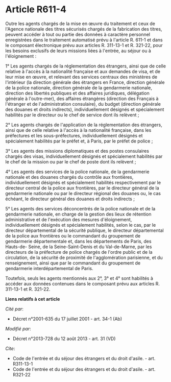 # Article R611-4

Outre les agents chargés de la mise en œuvre du traitement et ceux de l'Agence nationale des titres sécurisés chargés de la
fabrication des titres, peuvent accéder à tout ou partie des données à caractère personnel enregistrées dans le traitement
automatisé prévu à l'article R. 611-1 et dans le composant électronique prévu aux articles R. 311-13-1 et R. 321-22, pour les
besoins exclusifs de leurs missions liées à l'entrée, au séjour ou à l'éloignement : 

1° Les agents chargés de la réglementation des étrangers, ainsi que de celle relative à l'accès à la nationalité française et
aux demandes de visa, et de leur mise en œuvre, et relevant des services centraux des ministères de l'intérieur (la direction
générale des étrangers en France, direction générale de la police nationale, direction générale de la gendarmerie nationale,
direction des libertés publiques et des affaires juridiques, délégation générale à l'outre-mer), des affaires étrangères
(direction des Français à l'étranger et de l'administration consulaire), du budget (direction générale des douanes et droits
indirects), individuellement désignés et spécialement habilités par le directeur ou le chef de service dont ils relèvent ; 

2° Les agents chargés de l'application de la réglementation des étrangers, ainsi que de celle relative à l'accès à la
nationalité française, dans les préfectures et les sous-préfectures, individuellement désignés et spécialement habilités par
le préfet et, à Paris, par le préfet de police ; 

3° Les agents des missions diplomatiques et des postes consulaires chargés des visas, individuellement désignés et
spécialement habilités par le chef de la mission ou par le chef de poste dont ils relèvent ; 

4° Les agents des services de la police nationale, de la gendarmerie nationale et des douanes chargés du contrôle aux
frontières, individuellement désignés et spécialement habilités respectivement par le directeur central de la police aux
frontières, par le directeur général de la gendarmerie nationale ou par le directeur régional des douanes ou, le cas échéant,
le directeur général des douanes et droits indirects ; 

5° Les agents des services déconcentrés de la police nationale et de la gendarmerie nationale, en charge de la gestion des
lieux de rétention administrative et de l'exécution des mesures d'éloignement, individuellement désignés et spécialement
habilités, selon le cas, par le directeur départemental de la sécurité publique, le directeur départemental de la police aux
frontières ou le commandant du groupement de gendarmerie départementale et, dans les départements de Paris, des Hauts-de-
Seine, de la Seine-Saint-Denis et du Val-de-Marne, par les directeurs de la préfecture de police chargés de l'ordre public et
de la circulation, de la sécurité de proximité de l'agglomération parisienne, et du renseignement, ainsi que par le
commandant du groupement de gendarmerie interdépartemental de Paris. 

Toutefois, seuls les agents mentionnés aux 2°, 3° et 4° sont habilités à accéder aux données contenues dans le composant
prévu aux articles R. 311-13-1 et R. 321-22.

**Liens relatifs à cet article**

_Cité par_:

  - Décret n°2001-635 du 17 juillet 2001 - art. 34-1 (Ab)

_Modifié par_:

  - Décret n°2013-728 du 12 août 2013 - art. 31 (VD)

_Cite_:

  - Code de l'entrée et du séjour des étrangers et du droit d'asile. - art. R311-13-1
  - Code de l'entrée et du séjour des étrangers et du droit d'asile. - art. R321-22
